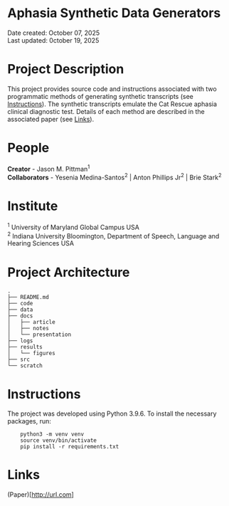 # Aphasia Synthetic Data Generators

Date created: October 07, 2025  
Last updated: 0ctober 19, 2025

# Project Description
This project provides source code and instructions associated with two programmatic methods of generating synthetic transcripts (see [Instructions](#instructions)). The synthetic transcripts emulate the Cat Rescue aphasia clinical diagnostic test. Details of each method are described in the associated paper (see [Links](#links)).

# People
**Creator** - Jason M. Pittman<sup>1</sup>  
**Collaborators** - Yesenia Medina-Santos<sup>2</sup> | Anton Phillips Jr<sup>2</sup> | Brie Stark<sup>2</sup>

# Institute
<sup>1</sup> University of Maryland Global Campus USA  
<sup>2</sup> Indiana University Bloomington, Department of Speech, Language and Hearing Sciences USA

# Project Architecture
```
.
├── README.md
├── code
├── data
├── docs
│   ├── article
│   ├── notes
│   └── presentation
├── logs
├── results
│   └── figures
├── src
└── scratch
```

# Instructions
The project was developed using Python 3.9.6. To install the necessary packages, run:

``` 
    python3 -m venv venv
    source venv/bin/activate
    pip install -r requirements.txt
```

# Links
(Paper)[http://url.com]


